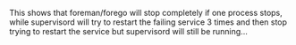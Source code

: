 
This shows that foreman/forego will stop completely if one process stops, while supervisord will try to restart the failing service 3 times and then stop trying to restart the service but supervisord will still be running...



